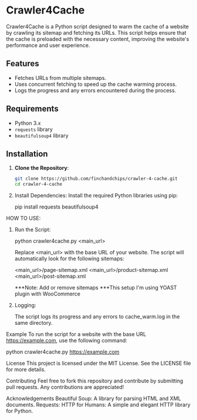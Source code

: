 # Crawler4Cache

Crawler4Cache is a Python script designed to warm the cache of a website by crawling its sitemap and fetching its URLs. This script helps ensure that the cache is preloaded with the necessary content, improving the website's performance and user experience.

## Features

- Fetches URLs from multiple sitemaps.
- Uses concurrent fetching to speed up the cache warming process.
- Logs the progress and any errors encountered during the process.

## Requirements

- Python 3.x
- `requests` library
- `beautifulsoup4` library

## Installation

1. **Clone the Repository**:
   ```sh
   git clone https://github.com/finchandchips/crawler-4-cache.git
   cd crawler-4-cache

2. Install Dependencies:
   Install the required Python libraries using pip:

   pip install requests beautifulsoup4

HOW TO USE:

1. Run the Script:

   python crawler4cache.py <main_url>


   Replace <main_url> with the base URL of your website. The script will automatically look for the following sitemaps:

   <main_url>/page-sitemap.xml
   <main_url>/product-sitemap.xml
   <main_url>/post-sitemap.xml

   ***Note: Add or remove sitemaps
   ***This setup I'm using YOAST plugin with WooCommerce

2. Logging:

   The script logs its progress and any errors to cache_warm.log in the same directory.



Example
To run the script for a website with the base URL https://example.com, use the following command:

   python crawler4cache.py https://example.com

License
This project is licensed under the MIT License. See the LICENSE file for more details.

Contributing
Feel free to fork this repository and contribute by submitting pull requests. Any contributions are appreciated!

Acknowledgements
Beautiful Soup: A library for parsing HTML and XML documents.
Requests: HTTP for Humans: A simple and elegant HTTP library for Python.

